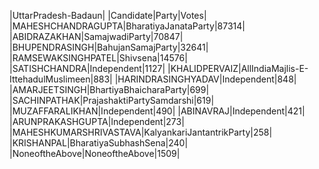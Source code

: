  
|UttarPradesh-Badaun|
|Candidate|Party|Votes|
|MAHESHCHANDRAGUPTA|BharatiyaJanataParty|87314|
|ABIDRAZAKHAN|SamajwadiParty|70847|
|BHUPENDRASINGH|BahujanSamajParty|32641|
|RAMSEWAKSINGHPATEL|Shivsena|14576|
|SATISHCHANDRA|Independent|1127|
|KHALIDPERVAIZ|AllIndiaMajlis-E-IttehadulMuslimeen|883|
|HARINDRASINGHYADAV|Independent|848|
|AMARJEETSINGH|BhartiyaBhaicharaParty|699|
|SACHINPATHAK|PrajashaktiPartySamdarshi|619|
|MUZAFFARALIKHAN|Independent|490|
|ABINAVRAJ|Independent|421|
|ARUNPRAKASHGUPTA|Independent|273|
|MAHESHKUMARSHRIVASTAVA|KalyankariJantantrikParty|258|
|KRISHANPAL|BharatiyaSubhashSena|240|
|NoneoftheAbove|NoneoftheAbove|1509|
